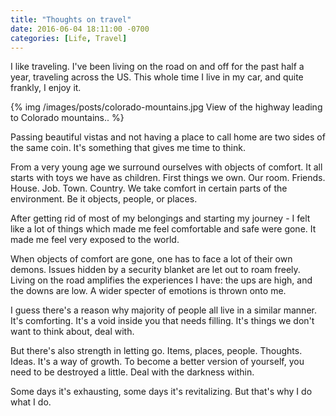 ```yaml
---
title: "Thoughts on travel"
date: 2016-06-04 18:11:00 -0700
categories: [Life, Travel]
---
```


I like traveling. I've been living on the road on and off for the past half a year, traveling across the US. This whole time I live in my car, and quite frankly, I enjoy it.

{% img /images/posts/colorado-mountains.jpg View of the highway leading to Colorado mountains.. %}

Passing beautiful vistas and not having a place to call home are two sides of the same coin. It's something that gives me time to think.

From a very young age we surround ourselves with objects of comfort. It all starts with toys we have as children. First things we own. Our room. Friends. House. Job. Town. Country. We take comfort in certain parts of the environment. Be it objects, people, or places.

After getting rid of most of my belongings and starting my journey - I felt like a lot of things which made me feel comfortable and safe were gone. It made me feel very exposed to the world.

When objects of comfort are gone, one has to face a lot of their own demons. Issues hidden by a security blanket are let out to roam freely. Living on the road amplifies the experiences I have: the ups are high, and the downs are low. A wider specter of emotions is thrown onto me.

I guess there's a reason why majority of people all live in a similar manner. It's comforting. It's a void inside you that needs filling. It's things we don't want to think about, deal with.

But there's also strength in letting go. Items, places, people. Thoughts. Ideas. It's a way of growth. To become a better version of yourself, you need to be destroyed a little. Deal with the darkness within.

Some days it's exhausting, some days it's revitalizing. But that's why I do what I do.
